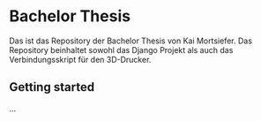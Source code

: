 # Bachelor Thesis

Das ist das Repository der Bachelor Thesis von Kai Mortsiefer. Das Repository beinhaltet sowohl das Django Projekt als auch das Verbindungsskript für den 3D-Drucker.

## Getting started

...
